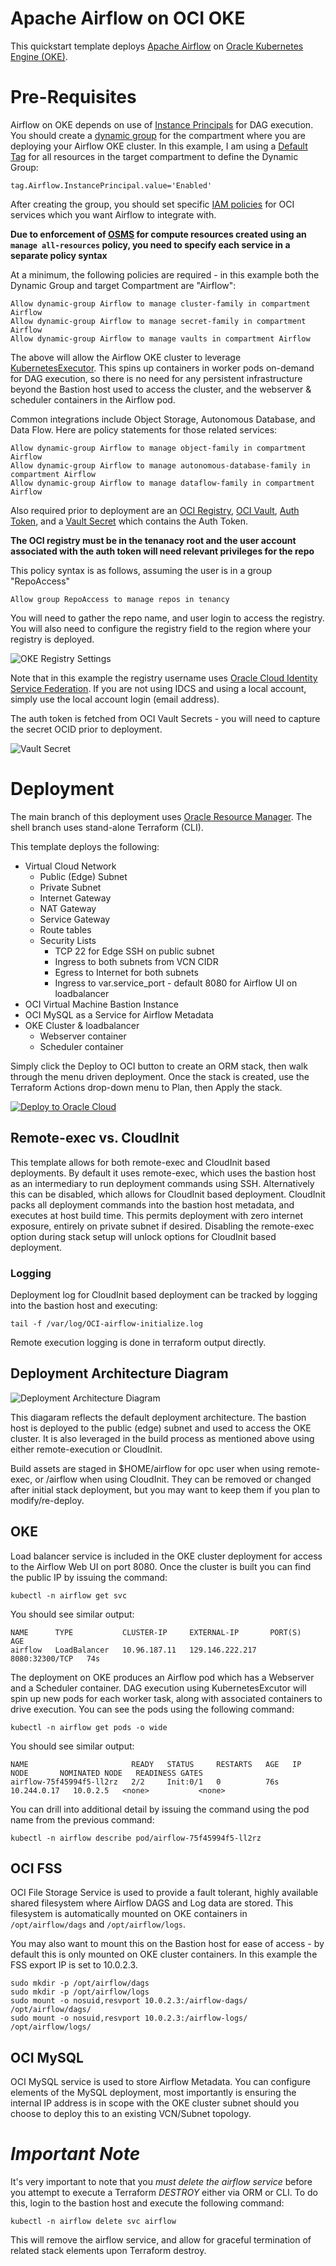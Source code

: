 # Apache Airflow on OCI OKE
This quickstart template deploys [Apache Airflow](https://airflow.apache.org/) on [Oracle Kubernetes Engine (OKE)](https://docs.oracle.com/en-us/iaas/Content/ContEng/Concepts/contengoverview.htm).  

# Pre-Requisites
Airflow on OKE depends on use of [Instance Principals](https://docs.oracle.com/en-us/iaas/Content/Identity/Tasks/callingservicesfrominstances.htm) for DAG execution.  You should create a [dynamic group](https://docs.oracle.com/en-us/iaas/Content/Identity/Tasks/managingdynamicgroups.htm) for the compartment where you are deploying your Airflow OKE cluster.  In this example, I am using a [Default Tag](https://docs.oracle.com/en-us/iaas/Content/Tagging/Tasks/managingtagdefaults.htm) for all resources in the target compartment to define the Dynamic Group:

    tag.Airflow.InstancePrincipal.value='Enabled'

After creating the group, you should set specific [IAM policies](https://docs.oracle.com/en-us/iaas/Content/Identity/Reference/policyreference.htm) for OCI services which you want Airflow to integrate with. 

**Due to enforcement of [OSMS](https://docs.oracle.com/en-us/iaas/os-management/osms/osms-getstarted.htm) for compute resources created using an `manage all-resources` policy, you need to specify each service in a separate policy syntax**

At a minimum, the following policies are required - in this example both the Dynamic Group and target Compartment are "Airflow":

    Allow dynamic-group Airflow to manage cluster-family in compartment Airflow
    Allow dynamic-group Airflow to manage secret-family in compartment Airflow
    Allow dynamic-group Airflow to manage vaults in compartment Airflow

The above will allow the Airflow OKE cluster to leverage [KubernetesExecutor](https://airflow.apache.org/docs/apache-airflow/stable/executor/kubernetes.html).  This spins up containers in worker pods on-demand for DAG execution, so there is no need for any persistent infrastructure beyond the Bastion host used to access the cluster, and the webserver & scheduler containers in the Airflow pod.  

Common integrations include Object Storage, Autonomous Database, and Data Flow.   Here are policy statements for those related services:

    Allow dynamic-group Airflow to manage object-family in compartment Airflow
    Allow dynamic-group Airflow to manage autonomous-database-family in compartment Airflow
    Allow dynamic-group Airflow to manage dataflow-family in compartment Airflow

Also required prior to deployment are an [OCI Registry](https://docs.oracle.com/en-us/iaas/Content/Registry/Concepts/registryoverview.htm), [OCI Vault](https://docs.oracle.com/en-us/iaas/Content/KeyManagement/Concepts/keyoverview.htm), [Auth Token](https://docs.oracle.com/en-us/iaas/Content/Identity/Tasks/managingcredentials.htm#create_swift_password), and a [Vault Secret](https://docs.oracle.com/en-us/iaas/Content/KeyManagement/Tasks/managingsecrets.htm) which contains the Auth Token.  

**The OCI registry must be in the tenanacy root and the user account associated with the auth token will need relevant privileges for the repo**

This policy syntax is as follows, assuming the user is in a group "RepoAccess"

    Allow group RepoAccess to manage repos in tenancy

You will need to gather the repo name, and user login to access the registry.  You will also need to configure the registry field to the region where your registry is deployed.

![OKE Registry Settings](images/oke_registry_info.png)

Note that in this example the registry username uses [Oracle Cloud Identity Service Federation](https://docs.oracle.com/en-us/iaas/Content/Identity/Tasks/federatingIDCS.htm).  If you are not using IDCS and using a local account, simply use the local account login (email address).

The auth token is fetched from OCI Vault Secrets - you will need to capture the secret OCID prior to deployment.

![Vault Secret](images/vault_secret.png)

# Deployment
The main branch of this deployment uses [Oracle Resource Manager](https://docs.oracle.com/en-us/iaas/Content/ResourceManager/Concepts/resourcemanager.htm).  The shell branch uses stand-alone Terraform (CLI).   

This template deploys the following:

* Virtual Cloud Network
  * Public (Edge) Subnet
  * Private Subnet
  * Internet Gateway
  * NAT Gateway
  * Service Gateway
  * Route tables
  * Security Lists
    * TCP 22 for Edge SSH on public subnet
    * Ingress to both subnets from VCN CIDR
    * Egress to Internet for both subnets
    * Ingress to var.service_port - default 8080 for Airflow UI on loadbalancer
* OCI Virtual Machine Bastion Instance
* OCI MySQL as a Service for Airflow Metadata
* OKE Cluster & loadbalancer
  * Webserver container
  * Scheduler container 


Simply click the Deploy to OCI button to create an ORM stack, then walk through the menu driven deployment.  Once the stack is created, use the Terraform Actions drop-down menu to Plan, then Apply the stack.

[![Deploy to Oracle Cloud](https://oci-resourcemanager-plugin.plugins.oci.oraclecloud.com/latest/deploy-to-oracle-cloud.svg)](https://console.us-ashburn-1.oraclecloud.com/resourcemanager/stacks/create?region=home&zipUrl=https://github.com/oracle-quickstart/oke-airflow/archive/2.0.4.zip)

## Remote-exec vs. CloudInit
This template allows for both remote-exec and CloudInit based deployments.  By default it uses remote-exec, which uses the bastion host as an intermediary to run deployment commands using SSH.   Alternatively this can be disabled, which allows for CloudInit based deployment.   CloudInit packs all deployment commands into the bastion host metadata, and executes at host build time.   This permits deployment with zero internet exposure, entirely on private subnet if desired.   Disabling the remote-exec option during stack setup will unlock options for CloudInit based deployment.

### Logging
Deployment log for CloudInit based deployment can be tracked by logging into the bastion host and executing:

	tail -f /var/log/OCI-airflow-initialize.log
    
Remote execution logging is done in terraform output directly.

## Deployment Architecture Diagram
![Deployment Architecture Diagram](images/deployment_architecture.png)

This diagaram reflects the default deployment architecture.  The bastion host is deployed to the public (edge) subnet and used to access the OKE cluster.   It is also leveraged in the build process as mentioned above using either remote-execution or CloudInit.

Build assets are staged in $HOME/airflow for opc user when using remote-exec, or /airflow when using CloudInit.  They can be removed or changed after initial stack deployment, but you may want to keep them if you plan to modify/re-deploy.   

## OKE
Load balancer service is included in the OKE cluster deployment for access to the Airflow Web UI on port 8080.  Once the cluster is built you can find the public IP by issuing the command:

    kubectl -n airflow get svc

You should see similar output:

    NAME      TYPE           CLUSTER-IP     EXTERNAL-IP       PORT(S)          AGE
    airflow   LoadBalancer   10.96.187.11   129.146.222.217   8080:32300/TCP   74s

The deployment on OKE produces an Airflow pod which has a Webserver and a Scheduler container.  DAG execution using KubernetesExcutor will spin up new pods for each worker task, along with associated containers to drive execution.  You can see the pods using the following command:

    kubectl -n airflow get pods -o wide

You should see similar output:

    NAME                       READY   STATUS     RESTARTS   AGE   IP            NODE       NOMINATED NODE   READINESS GATES
    airflow-75f45994f5-ll2rz   2/2     Init:0/1   0          76s   10.244.0.17   10.0.2.5   <none>           <none>

You can drill into additional detail by issuing the command using the pod name from the previous command:

    kubectl -n airflow describe pod/airflow-75f45994f5-ll2rz


## OCI FSS
OCI File Storage Service is used to provide a fault tolerant, highly available shared filesystem where Airflow DAGS and Log data are stored.  This filesystem is automatically mounted on OKE containers in `/opt/airflow/dags` and `/opt/airflow/logs`.

You may also want to mount this on the Bastion host for ease of access - by default this is only mounted on OKE cluster containers.  In this example the FSS export IP is set to 10.0.2.3.

    sudo mkdir -p /opt/airflow/dags
    sudo mkdir -p /opt/airflow/logs
    sudo mount -o nosuid,resvport 10.0.2.3:/airflow-dags/ /opt/airflow/dags/
    sudo mount -o nosuid,resvport 10.0.2.3:/airflow-logs/ /opt/airflow/logs/

## OCI MySQL
OCI MySQL service is used to store Airflow Metadata.  You can configure elements of the MySQL deployment, most importantly is ensuring the internal IP address is in scope with the OKE cluster subnet should you choose to deploy this to an existing VCN/Subnet topology.

# *Important Note*
It's very important to note that you *must delete the airflow service* before you attempt to execute a Terraform *DESTROY* either via ORM or CLI.   To do this, login to the bastion host and execute the following command:

    kubectl -n airflow delete svc airflow

This will remove the airflow service, and allow for graceful termination of related stack elements upon Terraform destroy.

